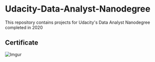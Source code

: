 # Udacity-Data-Analyst-Nanodegree
This repository contains projects for Udacity's Data Analyst Nanodegree completed  in 2020
## Certificate
![Imgur](https://graduation.udacity.com/confirm/RLDCXVRD)
